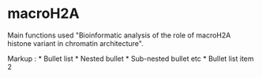 # macroH2A
Main functions used "Bioinformatic analysis of the role of macroH2A histone variant in chromatin architecture".


 Markup : * Bullet list
              * Nested bullet
                  * Sub-nested bullet etc
          * Bullet list item 2
